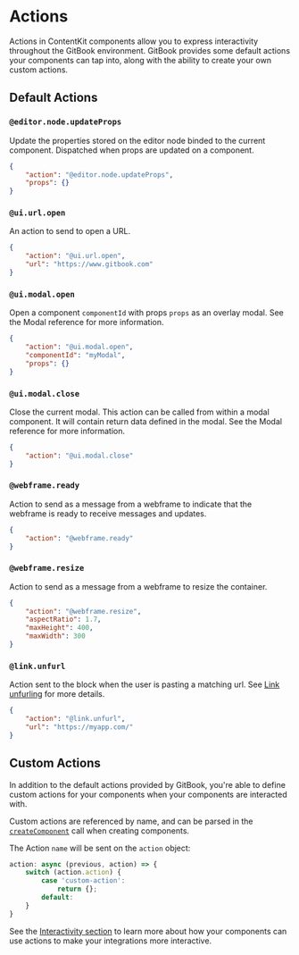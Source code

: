 # Actions

Actions in ContentKit components allow you to express interactivity throughout the GitBook environment. GitBook provides some default actions your components can tap into, along with the ability to create your own custom actions.

## Default Actions

### `@editor.node.updateProps`

Update the properties stored on the editor node binded to the current component. Dispatched when props are updated on a component.

```json
{
    "action": "@editor.node.updateProps",
    "props": {}
}
```

### `@ui.url.open`

An action to send to open a URL.&#x20;

```json
{
    "action": "@ui.url.open",
    "url": "https://www.gitbook.com"
}
```

### `@ui.modal.open`

Open a component `componentId` with props `props` as an overlay modal. See the Modal reference for more information.

```json
{
    "action": "@ui.modal.open",
    "componentId": "myModal",
    "props": {}
}
```

### `@ui.modal.close`

Close the current modal. This action can be called from within a modal component. It will contain return data defined in the modal. See the Modal reference for more information.

```json
{
    "action": "@ui.modal.close"
}
```

### `@webframe.ready`

Action to send as a message from a webframe to indicate that the webframe is ready to receive messages and updates.

```json
{
    "action": "@webframe.ready"
}
```

### `@webframe.resize`

Action to send as a message from a webframe to resize the container.

```json
{
    "action": "@webframe.resize",
    "aspectRatio": 1.7,
    "maxHeight": 400,
    "maxWidth": 300
}
```

### `@link.unfurl`

Action sent to the block when the user is pasting a matching url. See [Link unfurling](../../blocks/link-unfurling.md) for more details.

```json
{
    "action": "@link.unfurl",
    "url": "https://myapp.com/"
}
```

## Custom Actions

In addition to the default actions provided by GitBook, you're able to define custom actions for your components when your components are interacted with.&#x20;

Custom actions are referenced by name, and can be parsed in the [`createComponent`](../../reference/createcomponent.md) call when creating components.&#x20;

The Action `name` will be sent on the `action` object:

```typescript
action: async (previous, action) => {
    switch (action.action) {
        case 'custom-action':
            return {};
        default:
    }
}
```

See the [Interactivity section](../interactivity.md) to learn more about how your components can use actions to make your integrations more interactive.
